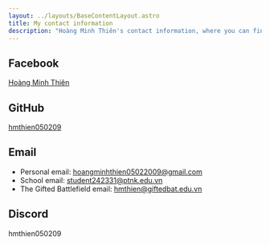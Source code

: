 ```yaml
---
layout: ../layouts/BaseContentLayout.astro
title: My contact information
description: "Hoàng Minh Thiên's contact information, where you can find me on various platforms."
---
```


## Facebook

[Hoàng Minh Thiên](https://www.facebook.com/hmthien050209)

## GitHub

[hmthien050209](https://github.com/hmthien050209)

## Email

- Personal email: hoangminhthien05022009@gmail.com
- School email: student242331@ptnk.edu.vn
- The Gifted Battlefield email: hmthien@giftedbat.edu.vn

## Discord

hmthien050209
